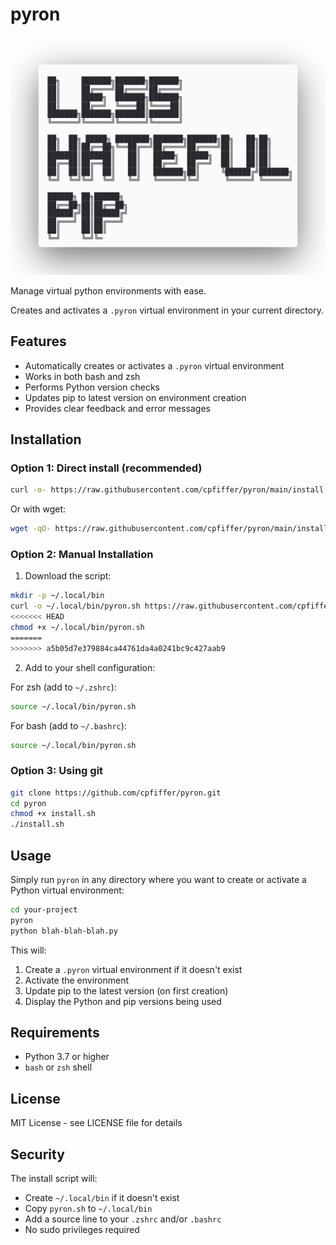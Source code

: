 # pyron

![less hateful pip](less-hateful-pip.png)

Manage virtual python environments with ease.

Creates and activates a `.pyron` virtual environment in your current directory.

## Features

- Automatically creates or activates a `.pyron` virtual environment
- Works in both bash and zsh
- Performs Python version checks
- Updates pip to latest version on environment creation
- Provides clear feedback and error messages

## Installation

### Option 1: Direct install (recommended)
```bash
curl -o- https://raw.githubusercontent.com/cpfiffer/pyron/main/install.sh | bash
```
Or with wget:
```bash
wget -qO- https://raw.githubusercontent.com/cpfiffer/pyron/main/install.sh | bash
```

### Option 2: Manual Installation

1. Download the script:
```bash
mkdir -p ~/.local/bin
curl -o ~/.local/bin/pyron.sh https://raw.githubusercontent.com/cpfiffer/pyron/main/pyron.sh
<<<<<<< HEAD
chmod +x ~/.local/bin/pyron.sh
=======
>>>>>>> a5b05d7e379884ca44761da4a0241bc9c427aab9
```

2. Add to your shell configuration:

For zsh (add to `~/.zshrc`):
```zsh
source ~/.local/bin/pyron.sh
```

For bash (add to `~/.bashrc`):
```bash
source ~/.local/bin/pyron.sh
```

### Option 3: Using git

```bash
git clone https://github.com/cpfiffer/pyron.git
cd pyron
chmod +x install.sh
./install.sh
```

## Usage

Simply run `pyron` in any directory where you want to create or activate a Python virtual environment:

```bash
cd your-project
pyron
python blah-blah-blah.py
```

This will:
1. Create a `.pyron` virtual environment if it doesn't exist
2. Activate the environment
3. Update pip to the latest version (on first creation)
4. Display the Python and pip versions being used

## Requirements

- Python 3.7 or higher
- `bash` or `zsh` shell

## License

MIT License - see LICENSE file for details

## Security

The install script will:
- Create `~/.local/bin` if it doesn't exist
- Copy `pyron.sh` to `~/.local/bin`
- Add a source line to your `.zshrc` and/or `.bashrc`
- No sudo privileges required
